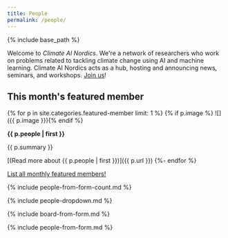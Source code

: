 ```yaml
---
title: People
permalink: /people/
---
```

{% include base_path %}

<style>
img {
  width: 8em;
  float: right;
  padding: 1em 0em 1em 1em;
}
.hidden {
  display: none;
}
.content {
  overflow: auto;
}
</style>



Welcome to _Climate AI Nordics_.
We're a network of researchers who work on problems related to tackling climate change using AI and machine learning. Climate AI Nordics acts as a hub, hosting and announcing news, seminars, and workshops. [Join us](/join/)!

## This month's featured member

{% for p in site.categories.featured-member limit: 1 %}
{% if p.image %} ![]({{ p.image }}){% endif %}

**{{ p.people | first }}** 

{{ p.summary }}

[(Read more about {{ p.people | first }})]({{ p.url }})
{%- endfor %}

[List all monthly featured members!](/featured-member/)


{% include people-from-form-count.md %}

{% include people-dropdown.md %}

{% include board-from-form.md %}

{% include people-from-form.md %}

